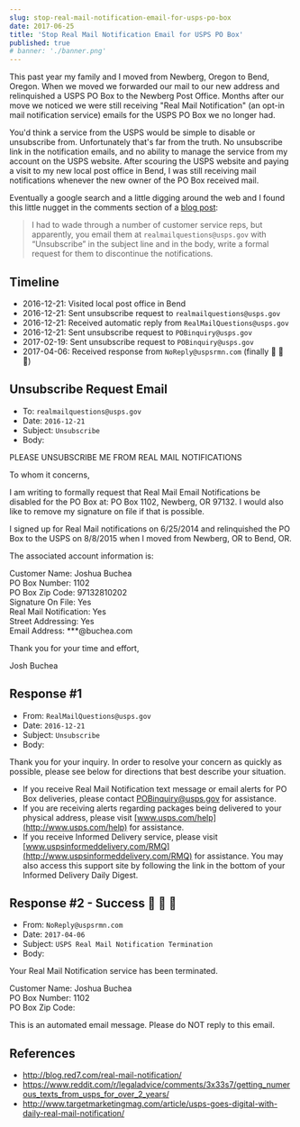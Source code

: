 ```yaml
---
slug: stop-real-mail-notification-email-for-usps-po-box
date: 2017-06-25
title: 'Stop Real Mail Notification Email for USPS PO Box'
published: true
# banner: './banner.png'
---
```


This past year my family and I moved from Newberg, Oregon to Bend, Oregon. When we moved we forwarded our mail to our new address and relinquished a USPS PO Box to the Newberg Post Office. Months after our move we noticed we were still receiving "Real Mail Notification" (an opt-in mail notification service) emails for the USPS PO Box we no longer had.

You'd think a service from the USPS would be simple to disable or unsubscribe from. Unfortunately that's far from the truth. No unsubscribe link in the notification emails, and no ability to manage the service from my account on the USPS website. After scouring the USPS website and paying a visit to my new local post office in Bend, I was still receiving mail notifications whenever the new owner of the PO Box received mail.

Eventually a google search and a little digging around the web and I found this little nugget in the comments section of a [blog post](https://blog.red7.com/real-mail-notification/):

> I had to wade through a number of customer service reps, but apparently, you email them at `realmailquestions@usps.gov` with “Unsubscribe” in the subject line and in the body, write a formal request for them to discontinue the notifications.

## Timeline

- 2016-12-21: Visited local post office in Bend
- 2016-12-21: Sent unsubscribe request to `realmailquestions@usps.gov`
- 2016-12-21: Received automatic reply from `RealMailQuestions@usps.gov`
- 2016-12-21: Sent unsubscribe request to `POBinquiry@usps.gov`
- 2017-02-19: Sent unsubscribe request to `POBinquiry@usps.gov`
- 2017-04-06: Received response from `NoReply@uspsrmn.com` (finally 🎉 🎉 🎉)

## Unsubscribe Request Email

- To: `realmailquestions@usps.gov`
- Date: `2016-12-21`
- Subject: `Unsubscribe`
- Body:

PLEASE UNSUBSCRIBE ME FROM REAL MAIL NOTIFICATIONS

To whom it concerns,

I am writing to formally request that Real Mail Email Notifications be disabled for the PO Box at: PO Box 1102, Newberg, OR 97132. I would also like to remove my signature on file if that is possible.

I signed up for Real Mail notifications on 6/25/2014 and relinquished the PO Box to the USPS on 8/8/2015 when I moved from Newberg, OR to Bend, OR.

The associated account information is:

Customer Name: Joshua Buchea<br />
PO Box Number: 1102<br />
PO Box Zip Code: 97132810202<br />
Signature On File: Yes<br />
Real Mail Notification: Yes<br />
Street Addressing: Yes<br />
Email Address: \***@buchea.com

Thank you for your time and effort,

Josh Buchea

## Response #1

- From: `RealMailQuestions@usps.gov`
- Date: `2016-12-21`
- Subject: `Unsubscribe`
- Body:

Thank you for your inquiry. In order to resolve your concern as quickly as possible, please see below for directions that best describe your situation.

- If you receive Real Mail Notification text message or email alerts for PO Box deliveries, please contact [POBinquiry@usps.gov](mailto:POBinquiry@usps.gov) for assistance.
- If you are receiving alerts regarding packages being delivered to your physical address, please visit [www.usps.com/help](http://www.usps.com/help) for assistance.
- If you receive Informed Delivery service, please visit [www.uspsinformeddelivery.com/RMQ](http://www.uspsinformeddelivery.com/RMQ) for assistance. You may also access this support site by following the link in the bottom of your Informed Delivery Daily Digest.

## Response #2 - Success 🎉 🎉 🎉

- From: `NoReply@uspsrmn.com`
- Date: `2017-04-06`
- Subject: `USPS Real Mail Notification Termination`
- Body:

Your Real Mail Notification service has been terminated.

Customer Name: Joshua Buchea<br />
PO Box Number: 1102<br />
PO Box Zip Code:

This is an automated email message. Please do NOT reply to this email.

## References

- http://blog.red7.com/real-mail-notification/
- https://www.reddit.com/r/legaladvice/comments/3x33s7/getting_numerous_texts_from_usps_for_over_2_years/
- http://www.targetmarketingmag.com/article/usps-goes-digital-with-daily-real-mail-notification/
